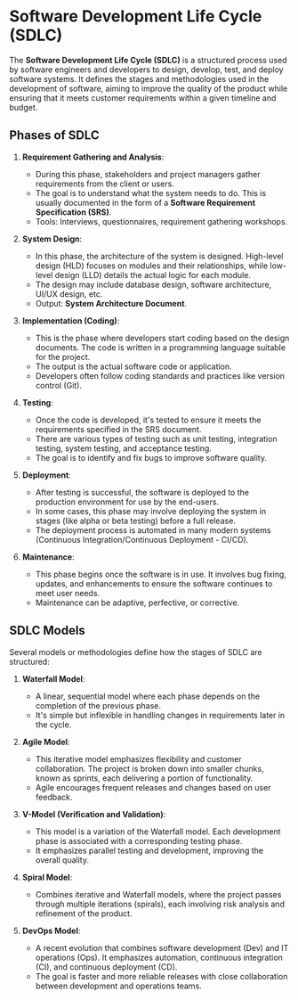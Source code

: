 # Software Development Life Cycle (SDLC)

The **Software Development Life Cycle (SDLC)** is a structured process used by software engineers and developers to design, develop, test, and deploy software systems. It defines the stages and methodologies used in the development of software, aiming to improve the quality of the product while ensuring that it meets customer requirements within a given timeline and budget.

## Phases of SDLC

1. **Requirement Gathering and Analysis**:
   - During this phase, stakeholders and project managers gather requirements from the client or users. 
   - The goal is to understand what the system needs to do. This is usually documented in the form of a **Software Requirement Specification (SRS)**.
   - Tools: Interviews, questionnaires, requirement gathering workshops.

2. **System Design**:
   - In this phase, the architecture of the system is designed. High-level design (HLD) focuses on modules and their relationships, while low-level design (LLD) details the actual logic for each module.
   - The design may include database design, software architecture, UI/UX design, etc.
   - Output: **System Architecture Document**.

3. **Implementation (Coding)**:
   - This is the phase where developers start coding based on the design documents. The code is written in a programming language suitable for the project.
   - The output is the actual software code or application.
   - Developers often follow coding standards and practices like version control (Git).

4. **Testing**:
   - Once the code is developed, it's tested to ensure it meets the requirements specified in the SRS document.
   - There are various types of testing such as unit testing, integration testing, system testing, and acceptance testing.
   - The goal is to identify and fix bugs to improve software quality.

5. **Deployment**:
   - After testing is successful, the software is deployed to the production environment for use by the end-users.
   - In some cases, this phase may involve deploying the system in stages (like alpha or beta testing) before a full release.
   - The deployment process is automated in many modern systems (Continuous Integration/Continuous Deployment - CI/CD).

6. **Maintenance**:
   - This phase begins once the software is in use. It involves bug fixing, updates, and enhancements to ensure the software continues to meet user needs.
   - Maintenance can be adaptive, perfective, or corrective.

## SDLC Models

Several models or methodologies define how the stages of SDLC are structured:

1. **Waterfall Model**:
   - A linear, sequential model where each phase depends on the completion of the previous phase.
   - It's simple but inflexible in handling changes in requirements later in the cycle.

2. **Agile Model**:
   - This iterative model emphasizes flexibility and customer collaboration. The project is broken down into smaller chunks, known as sprints, each delivering a portion of functionality.
   - Agile encourages frequent releases and changes based on user feedback.

3. **V-Model (Verification and Validation)**:
   - This model is a variation of the Waterfall model. Each development phase is associated with a corresponding testing phase.
   - It emphasizes parallel testing and development, improving the overall quality.

4. **Spiral Model**:
   - Combines iterative and Waterfall models, where the project passes through multiple iterations (spirals), each involving risk analysis and refinement of the product.

5. **DevOps Model**:
   - A recent evolution that combines software development (Dev) and IT operations (Ops). It emphasizes automation, continuous integration (CI), and continuous deployment (CD).
   - The goal is faster and more reliable releases with close collaboration between development and operations teams.
